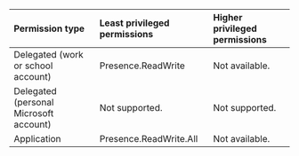 |Permission type|Least privileged permissions|Higher privileged permissions|
|:---|:---|:---|
|Delegated (work or school account)|Presence.ReadWrite|Not available.|
|Delegated (personal Microsoft account)|Not supported.|Not supported.|
|Application|Presence.ReadWrite.All|Not available.|